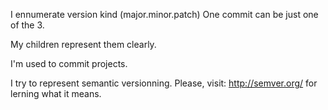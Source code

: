 I ennumerate version kind (major.minor.patch)One commit can be just one of the 3.My children represent them clearly.I'm used to commit projects.  I try to represent semantic versionning. Please, visit: http://semver.org/ for lerning what it means.